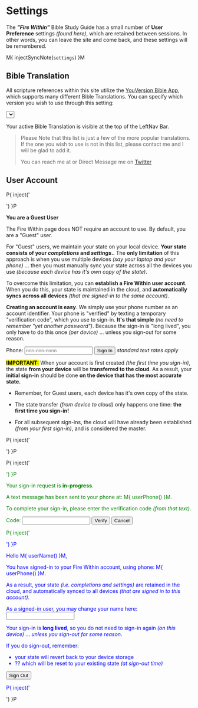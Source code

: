 # Settings

The _**"Fire Within"**_ Bible Study Guide has a small number of **User
Preference** settings _(found here)_, which are retained between
sessions.  In other words, you can leave the site and come back, and
these settings will be remembered.

M{ injectSyncNote(`settings`) }M

## Bible Translation

All scripture references within this site utilize the [YouVersion
Bible App](https://www.youversion.com/), which supports many different
Bible Translations.  You can specify which version you wish to use
through this setting:

<select id="bibleTranslations"></select>
<script>
  withFW( ()=>fw.genBibleTranslationsSelection('bibleTranslations') )
</script>

Your active Bible Translation is visible at the top of the LeftNav
Bar.

> Please Note that this list is just a few of the more popular
> translations.  If the one you wish to use is not in this list,
> please contact me and I will be glad to add it.
>
> You can reach me at
> <span id="inquire"></span>
> or Direct Message me on [Twitter](https://twitter.com/kevinast)

<script>
  withFW( ()=>fw.addInquire('Fire%20Within%20Bible%20Translation%20Request') )
</script>


## User Account

P{ inject('<div id="sign-in-form-guest">') }P

**You are a Guest User**

The Fire Within page does NOT require an account to use.  By default,
you are a "Guest" user.

For "Guest" users, we maintain your state on your local device.
**Your state consists of your _completions_ and _settings_.**. The
**only limitation** of this approach is when you use multiple devices
_(say your laptop and your phone)_ ... then you must manually sync
your state across all the devices you use _(because each device has
it's own copy of the state)_.

To overcome this limitation, you can **establish a Fire Within user
account**.  When you do this, your state is maintained in the cloud,
and **automatically syncs across all devices** _(that are signed-in to
the same account)_.

**Creating an account is easy**.  We simply use your phone number as
an account identifier.  Your phone is "verified" by texting a
temporary "verification code", which you use to sign-in.  **It's that
simple** _(no need to remember "yet another password")_.  Because the
sign-in is "long lived", you only have to do this once _(per device)_
... unless you sign-out for some reason.

<!-- Our sign-in form, that gathers phone number.
     - A "submit" button type is used to facilitate auto submit on text-box enter
     - The id on the "submit" button IS REQUIRED to integrate with the invisible
       "reCAPTCHA verifier widget" ... see: js/fwAuth.js
 -->
<form id="signInForm" onsubmit="fw.handlePhoneSignIn(event)">
    <label for="signInPhoneNum">Phone:</label>
    <input type="tel" id="signInPhoneNum" name="signInPhoneNum" placeholder="nnn-nnn-nnnn">
    <button type="submit" id="signInButton">Sign In</button>
    <i>standard text rates apply</i>
    <p id="signInMsg" style="color: red;"></p>
</form>

<mark><b>IMPORTANT:</b></mark> When your account is first created
_(the first time you sign-in)_, the state **from your device** will be
**transferred to the cloud**.  As a result, your **initial sign-in**
should be done **on the device that has the most accurate state.**

- Remember, for Guest users, each device has it's own copy of the
  state.

- The state transfer _(from device to cloud)_ only happens one time:
  **the first time you sign-in!**

- For all subsequent sign-ins, the cloud will have already been
  established _(from your first sign-in)_, and is considered the
  master.

P{ inject('<div id="explain-sms-text-exceeded" style="display: none;">') }P

<mark><b>SMS Text Limit Exceeded:</b></mark>
- Fire Within accounts use an entry-level service plan to persist it's data in the cloud
- This plan is limits the number of SMS Text messages allowed at a given time
- If you receive an **"SMS Text Limit Exceeded"** message, simply try again in a short time _(20-30 mins)_
- This **limitation should NOT be an issue** because sign-ins are **"long lived"** _(basically forever)_
  ... _in other words, sign-ins do not need to be repeated on a given device, unless you sign-out for some reason_

P{ inject('</div>') }P

P{ inject('</div> <div id="sign-in-form-verifying" style="color: green;">') }P

Your sign-in request is **in-progress**.

A text message has been sent to your phone at: M{ userPhone() }M.

To complete your sign-in, please enter the verification code _(from that text)_.

<!-- Our verification form, that gathers the one-time-code.
     - A "submit" button type is used to facilitate auto submit on text-box enter
 -->
<form id="verifyForm" onsubmit="fw.handlePhoneVerify(event)">
    <label for="verifyCode">Code:</label>
    <input type="text" id="verifyCode" name="verifyCode">
    <button type="submit">Verify</button>
    <button onclick="fw.verifyPhoneCancel()">Cancel</button>
    <p id="verifyMsg" style="color: red;"></p>
</form>


P{ inject('</div> <div id="sign-in-form-verified" style="color: blue;">') }P

Hello M{ userName() }M,

You have signed-in to your Fire Within account, using phone: M{ userPhone() }M.

As a result, your state _(i.e. completions and settings)_ are retained
in the cloud, and automatically synced to all devices _(that are
signed in to this account)_.

<div>
As a signed-in user, you may change your name here:
<input type="text" id="maintainUserName" maxlength="15" onblur="fw.maintainUserName(event)"/>
<p id="maintainUserNameMsg" style="color: red;"></p>
</div>

Your sign-in is **long lived**, so you do not need to sign-in again
_(on this device)_ ... _unless you sign-out for some reason_.

If you do sign-out, remember:
- your state will revert back to your device storage
- ?? which will be reset to your existing state _(at sign-out time)_

<button onclick="fw.signOut()">Sign Out</button>

P{ inject('</div>') }P
